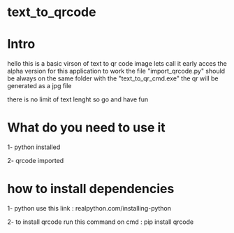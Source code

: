 # text_to_qrcode
# Intro
hello this is a basic virson of text to qr code image lets call it early acces the alpha version
for this application to work the file "import_qrcode.py" should be always on the same folder with the "text_to_qr_cmd.exe"
the qr will be generated as a jpg file

there is no limit of text lenght so go and have fun 

# What do you need to use it

1- python installed 

2- qrcode imported

# how to install dependencies 

1- python use this link : realpython.com/installing-python

2- to install qrcode run this command on cmd : pip install qrcode
